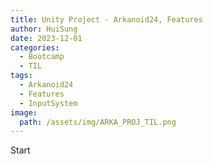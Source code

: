 ```yaml
---
title: Unity Project - Arkanoid24, Features
author: HuiSung
date: 2023-12-01
categories:
  - Bootcamp
  - TIL
tags:
  - Arkanoid24
  - Features
  - InputSystem
image:
  path: /assets/img/ARKA_PROJ_TIL.png
---
```


Start